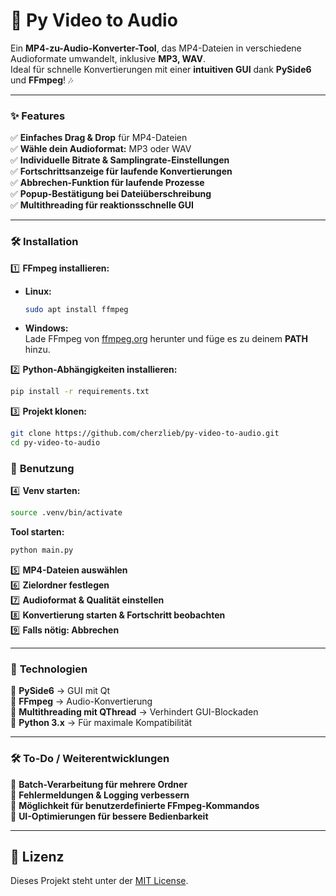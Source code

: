 # 🎵 **Py Video to Audio**
Ein **MP4-zu-Audio-Konverter-Tool**, das MP4-Dateien in verschiedene Audioformate umwandelt, inklusive **MP3, WAV**.  
Ideal für schnelle Konvertierungen mit einer **intuitiven GUI** dank **PySide6** und **FFmpeg**! 🎶

---

### ✨ **Features**
✅ **Einfaches Drag & Drop** für MP4-Dateien  
✅ **Wähle dein Audioformat:** MP3 oder WAV  
✅ **Individuelle Bitrate & Samplingrate-Einstellungen**  
✅ **Fortschrittsanzeige für laufende Konvertierungen**  
✅ **Abbrechen-Funktion für laufende Prozesse**  
✅ **Popup-Bestätigung bei Dateiüberschreibung**  
✅ **Multithreading für reaktionsschnelle GUI**  

---

### 🛠 **Installation**
1️⃣ **FFmpeg installieren:**  
- **Linux:**  
  ```bash
  sudo apt install ffmpeg
  ```
- **Windows:**  
  Lade FFmpeg von [ffmpeg.org](https://ffmpeg.org) herunter und füge es zu deinem **PATH** hinzu.

2️⃣ **Python-Abhängigkeiten installieren:**  
```bash
pip install -r requirements.txt
```

3️⃣ **Projekt klonen:**  
```bash
git clone https://github.com/cherzlieb/py-video-to-audio.git
cd py-video-to-audio
```

### 🚀 **Benutzung**

4️⃣ **Venv starten:**  
```bash
source .venv/bin/activate
```

**Tool starten:**  
```bash
python main.py
```
5️⃣ **MP4-Dateien auswählen**  
6️⃣ **Zielordner festlegen**  
7️⃣ **Audioformat & Qualität einstellen**  
8️⃣ **Konvertierung starten & Fortschritt beobachten**  
9️⃣ **Falls nötig: Abbrechen**  

---

### 📝 **Technologien**
🔹 **PySide6** → GUI mit Qt  
🔹 **FFmpeg** → Audio-Konvertierung  
🔹 **Multithreading mit QThread** → Verhindert GUI-Blockaden  
🔹 **Python 3.x** → Für maximale Kompatibilität  

---

### 🛠 **To-Do / Weiterentwicklungen**
🔹 **Batch-Verarbeitung für mehrere Ordner**  
🔹 **Fehlermeldungen & Logging verbessern**  
🔹 **Möglichkeit für benutzerdefinierte FFmpeg-Kommandos**  
🔹 **UI-Optimierungen für bessere Bedienbarkeit**  

---

## 📜 Lizenz
Dieses Projekt steht unter der [MIT License](https://github.com/cherzlieb/py-video-to-audio/blob/main/LICENSE).


